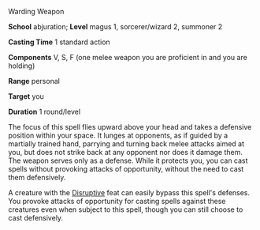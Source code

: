 Warding Weapon

**School** abjuration; **Level** magus 1, sorcerer/wizard 2, summoner 2

**Casting Time** 1 standard action

**Components** V, S, F (one melee weapon you are proficient in and you are holding)

**Range** personal

**Target** you

**Duration** 1 round/level

The focus of this spell flies upward above your head and takes a defensive position within your space. It lunges at opponents, as if guided by a martially trained hand, parrying and turning back melee attacks aimed at you, but does not strike back at any opponent nor does it damage them. The weapon serves only as a defense. While it protects you, you can cast spells without provoking attacks of opportunity, without the need to cast them defensively.

A creature with the [Disruptive](feats.md#_disruptive) feat can easily bypass this spell's defenses. You provoke attacks of opportunity for casting spells against these creatures even when subject to this spell, though you can still choose to cast defensively.

